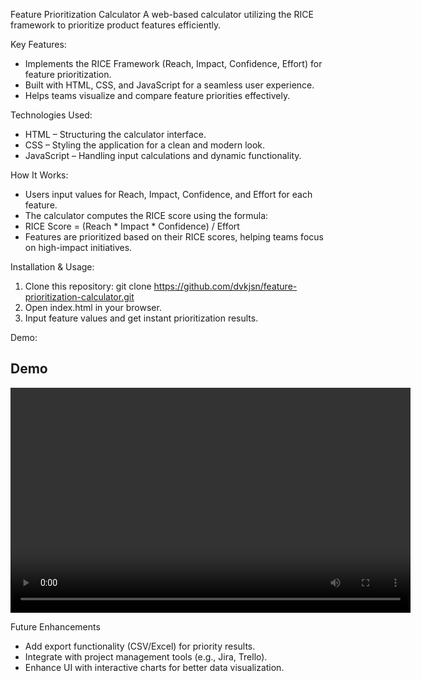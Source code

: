 Feature Prioritization Calculator
A web-based calculator utilizing the RICE framework to prioritize product features efficiently. 

Key Features:
- Implements the RICE Framework (Reach, Impact, Confidence, Effort) for feature prioritization.
- Built with HTML, CSS, and JavaScript for a seamless user experience.
- Helps teams visualize and compare feature priorities effectively.

Technologies Used:
- HTML – Structuring the calculator interface.
- CSS – Styling the application for a clean and modern look.
- JavaScript – Handling input calculations and dynamic functionality.

How It Works:
- Users input values for Reach, Impact, Confidence, and Effort for each feature.
- The calculator computes the RICE score using the formula:
- RICE Score = (Reach * Impact * Confidence) / Effort
- Features are prioritized based on their RICE scores, helping teams focus on high-impact initiatives.
  
Installation & Usage:
1. Clone this repository:
git clone https://github.com/dvkjsn/feature-prioritization-calculator.git
2. Open index.html in your browser.
3. Input feature values and get instant prioritization results.

Demo:
## Demo
<video width="640" height="360" controls>
  <source src="https://raw.githubusercontent.com/dvkjsn/rice-prioritization-calculator/main/demp_video.mp4" type="video/mp4">
  Your browser does not support the video tag.
</video>

Future Enhancements
- Add export functionality (CSV/Excel) for priority results.
- Integrate with project management tools (e.g., Jira, Trello).
- Enhance UI with interactive charts for better data visualization.

